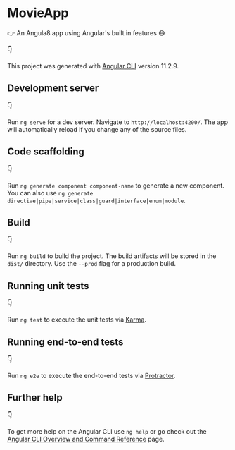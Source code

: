 # MovieApp
:point_right: An Angula8 app using Angular's built in features :mask:	

:point_down:

This project was generated with [Angular CLI](https://github.com/angular/angular-cli) version 11.2.9.

## Development server

:point_down:

Run `ng serve` for a dev server. Navigate to `http://localhost:4200/`. The app will automatically reload if you change any of the source files.

## Code scaffolding

:point_down:

Run `ng generate component component-name` to generate a new component. You can also use `ng generate directive|pipe|service|class|guard|interface|enum|module`.

## Build

:point_down:

Run `ng build` to build the project. The build artifacts will be stored in the `dist/` directory. Use the `--prod` flag for a production build.

## Running unit tests

:point_down:

Run `ng test` to execute the unit tests via [Karma](https://karma-runner.github.io).

## Running end-to-end tests

:point_down:

Run `ng e2e` to execute the end-to-end tests via [Protractor](http://www.protractortest.org/).

## Further help

:point_down:

To get more help on the Angular CLI use `ng help` or go check out the [Angular CLI Overview and Command Reference](https://angular.io/cli) page.

